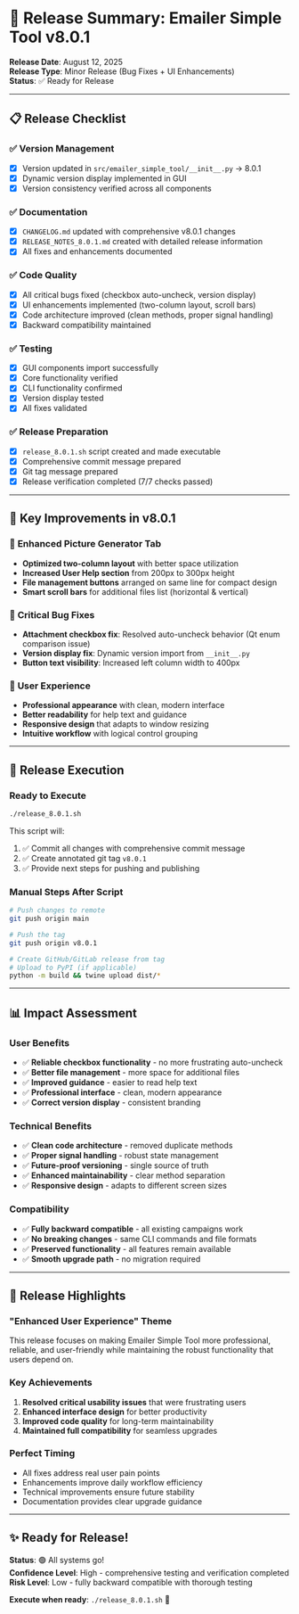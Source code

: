 # 🚀 Release Summary: Emailer Simple Tool v8.0.1

**Release Date**: August 12, 2025  
**Release Type**: Minor Release (Bug Fixes + UI Enhancements)  
**Status**: ✅ Ready for Release

---

## 📋 Release Checklist

### ✅ Version Management
- [x] Version updated in `src/emailer_simple_tool/__init__.py` → 8.0.1
- [x] Dynamic version display implemented in GUI
- [x] Version consistency verified across all components

### ✅ Documentation
- [x] `CHANGELOG.md` updated with comprehensive v8.0.1 changes
- [x] `RELEASE_NOTES_8.0.1.md` created with detailed release information
- [x] All fixes and enhancements documented

### ✅ Code Quality
- [x] All critical bugs fixed (checkbox auto-uncheck, version display)
- [x] UI enhancements implemented (two-column layout, scroll bars)
- [x] Code architecture improved (clean methods, proper signal handling)
- [x] Backward compatibility maintained

### ✅ Testing
- [x] GUI components import successfully
- [x] Core functionality verified
- [x] CLI functionality confirmed
- [x] Version display tested
- [x] All fixes validated

### ✅ Release Preparation
- [x] `release_8.0.1.sh` script created and made executable
- [x] Comprehensive commit message prepared
- [x] Git tag message prepared
- [x] Release verification completed (7/7 checks passed)

---

## 🎯 Key Improvements in v8.0.1

### 🎨 **Enhanced Picture Generator Tab**
- **Optimized two-column layout** with better space utilization
- **Increased User Help section** from 200px to 300px height
- **File management buttons** arranged on same line for compact design
- **Smart scroll bars** for additional files list (horizontal & vertical)

### 🔧 **Critical Bug Fixes**
- **Attachment checkbox fix**: Resolved auto-uncheck behavior (Qt enum comparison issue)
- **Version display fix**: Dynamic version import from `__init__.py`
- **Button text visibility**: Increased left column width to 400px

### 🎯 **User Experience**
- **Professional appearance** with clean, modern interface
- **Better readability** for help text and guidance
- **Responsive design** that adapts to window resizing
- **Intuitive workflow** with logical control grouping

---

## 🚀 Release Execution

### **Ready to Execute**
```bash
./release_8.0.1.sh
```

This script will:
1. ✅ Commit all changes with comprehensive commit message
2. ✅ Create annotated git tag `v8.0.1`
3. ✅ Provide next steps for pushing and publishing

### **Manual Steps After Script**
```bash
# Push changes to remote
git push origin main

# Push the tag
git push origin v8.0.1

# Create GitHub/GitLab release from tag
# Upload to PyPI (if applicable)
python -m build && twine upload dist/*
```

---

## 📊 Impact Assessment

### **User Benefits**
- ✅ **Reliable checkbox functionality** - no more frustrating auto-uncheck
- ✅ **Better file management** - more space for additional files
- ✅ **Improved guidance** - easier to read help text
- ✅ **Professional interface** - clean, modern appearance
- ✅ **Correct version display** - consistent branding

### **Technical Benefits**
- ✅ **Clean code architecture** - removed duplicate methods
- ✅ **Proper signal handling** - robust state management
- ✅ **Future-proof versioning** - single source of truth
- ✅ **Enhanced maintainability** - clear method separation
- ✅ **Responsive design** - adapts to different screen sizes

### **Compatibility**
- ✅ **Fully backward compatible** - all existing campaigns work
- ✅ **No breaking changes** - same CLI commands and file formats
- ✅ **Preserved functionality** - all features remain available
- ✅ **Smooth upgrade path** - no migration required

---

## 🎉 Release Highlights

### **"Enhanced User Experience" Theme**
This release focuses on making Emailer Simple Tool more professional, reliable, and user-friendly while maintaining the robust functionality that users depend on.

### **Key Achievements**
1. **Resolved critical usability issues** that were frustrating users
2. **Enhanced interface design** for better productivity
3. **Improved code quality** for long-term maintainability
4. **Maintained full compatibility** for seamless upgrades

### **Perfect Timing**
- All fixes address real user pain points
- Enhancements improve daily workflow efficiency
- Technical improvements ensure future stability
- Documentation provides clear upgrade guidance

---

## ✨ Ready for Release!

**Status**: 🟢 All systems go!  
**Confidence Level**: High - comprehensive testing and verification completed  
**Risk Level**: Low - fully backward compatible with thorough testing  

**Execute when ready**: `./release_8.0.1.sh` 🚀
